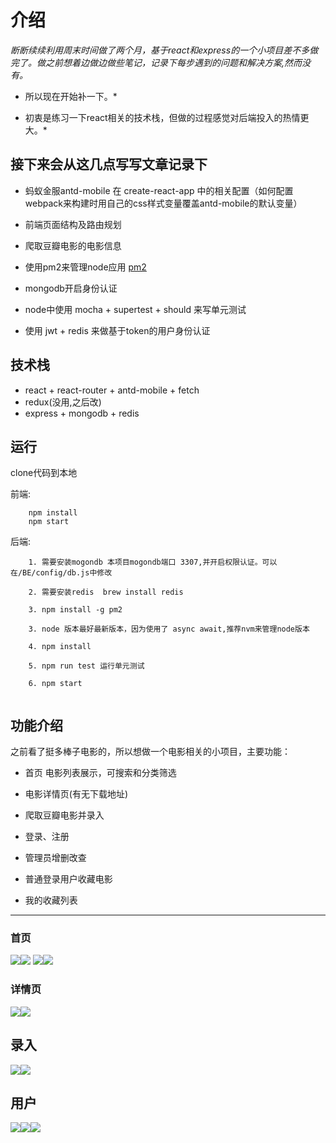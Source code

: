 

# 介绍

*断断续续利用周末时间做了两个月，基于react和express的一个小项目差不多做完了。做之前想着边做边做些笔记，记录下每步遇到的问题和解决方案,然而没有。*

* 所以现在开始补一下。*

* 初衷是练习一下react相关的技术栈，但做的过程感觉对后端投入的热情更大。*

## 接下来会从这几点写写文章记录下

- 蚂蚁金服antd-mobile 在 create-react-app 中的相关配置（如何配置webpack来构建时用自己的css样式变量覆盖antd-mobile的默认变量）

- 前端页面结构及路由规划

- 爬取豆瓣电影的电影信息

- 使用pm2来管理node应用 [pm2](http://pm2.keymetrics.io/)

- mongodb开启身份认证

- node中使用 mocha + supertest + should 来写单元测试

- 使用 jwt + redis 来做基于token的用户身份认证

## 技术栈

- react + react-router + antd-mobile + fetch
- redux(没用,之后改)
- express + mongodb + redis


## 运行

clone代码到本地

前端:
```
    npm install
    npm start

```

后端:
```
    1. 需要安装mogondb 本项目mogondb端口 3307,并开启权限认证。可以在/BE/config/db.js中修改

    2. 需要安装redis  brew install redis

    3. npm install -g pm2

    3. node 版本最好最新版本，因为使用了 async await,推荐nvm来管理node版本

    4. npm install 

    5. npm run test 运行单元测试

    6. npm start


```


## 功能介绍

之前看了挺多棒子电影的，所以想做一个电影相关的小项目，主要功能：

- 首页 电影列表展示，可搜索和分类筛选

- 电影详情页(有无下载地址)

- 爬取豆瓣电影并录入

- 登录、注册

- 管理员增删改查

- 普通登录用户收藏电影

- 我的收藏列表


---

### 首页

![](img/homepage.png)![](img/category.png)
![](img/action_menu1.png)![](img/action_menu2.png)

### 详情页
![](img/detail1.png)![](img/detail2.png)

## 录入
![](img/search.png)![](img/add.png)


## 用户
![](img/login.png)![](img/user.png)![](img/collect.png)





